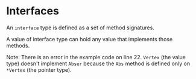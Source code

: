 # Interfaces

An `interface` type is defined as a set of method signatures.

A value of interface type can hold any value that implements those methods.

Note: There is an error in the example code on line 22. `Vertex` (the value type) doesn't implement `Abser` because the `Abs` method is defined only on `*Vertex` (the pointer type).